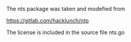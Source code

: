 The nts package was taken and modefied from 

https://gitlab.com/hacklunch/ntp

The license is included in the source file nts.go